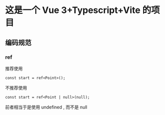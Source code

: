 # 这是一个 Vue 3+Typescript+Vite 的项目

## 编码规范

### ref

推荐使用

```tsx
const start = ref<Point>();
```

不推荐使用

```tsx
const start = ref<Point | null>(null);
```

前者相当于是使用 undefined , 而不是 null
